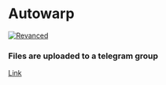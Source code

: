 # Autowarp


[![Revanced](https://github.com/e3ob-errorfull/AutoWarp/actions/workflows/action.yml/badge.svg?event=schedule)](https://github.com/e3ob-errorfull/AutoWarp/actions/workflows/action.yml)


### Files are uploaded to a telegram group
[Link](https://t.me/+iC3wVDTkfZQ1NDhh)